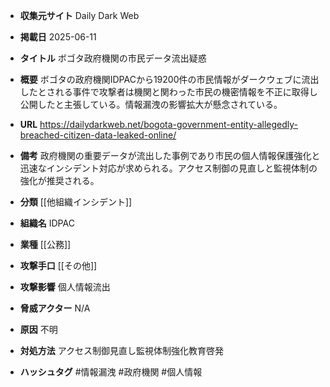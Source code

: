- **収集元サイト**
Daily Dark Web

- **掲載日**
2025-06-11

- **タイトル**
ボゴタ政府機関の市民データ流出疑惑

- **概要**
ボゴタの政府機関IDPACから19200件の市民情報がダークウェブに流出したとされる事件で攻撃者は機関と関わった市民の機密情報を不正に取得し公開したと主張している。情報漏洩の影響拡大が懸念されている。

- **URL**
https://dailydarkweb.net/bogota-government-entity-allegedly-breached-citizen-data-leaked-online/

- **備考**
政府機関の重要データが流出した事例であり市民の個人情報保護強化と迅速なインシデント対応が求められる。アクセス制御の見直しと監視体制の強化が推奨される。

- **分類**
[[他組織インシデント]]

- **組織名**
IDPAC

- **業種**
[[公務]]

- **攻撃手口**
[[その他]]

- **攻撃影響**
個人情報流出

- **脅威アクター**
N/A

- **原因**
不明

- **対処方法**
アクセス制御見直し監視体制強化教育啓発

- **ハッシュタグ**
#情報漏洩 #政府機関 #個人情報
